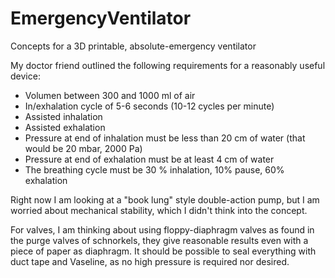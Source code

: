 # EmergencyVentilator
Concepts for a 3D printable, absolute-emergency ventilator 

My doctor friend outlined the following requirements for a reasonably useful device:
* Volumen between 300 and 1000 ml of air
* In/exhalation cycle of 5-6 seconds (10-12 cycles per minute)
* Assisted inhalation
* Assisted exhalation
* Pressure at end of inhalation must be less than 20 cm of water (that would be 20 mbar, 2000 Pa)
* Pressure at end of exhalation must be at least 4 cm of water
* The breathing cycle must be 30 % inhalation, 10% pause, 60% exhalation

Right now I am looking at a "book lung" style double-action pump, but I am worried about mechanical stability, which I didn't think into the concept.

For valves, I am thinking about using floppy-diaphragm valves as found in the purge valves of schnorkels, they give reasonable results even with a piece of paper as diaphragm. It should be possible to seal everything with duct tape and Vaseline, as no high pressure is required nor desired.

